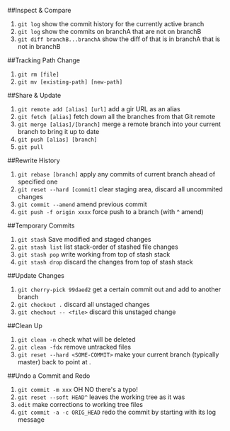 ##Inspect & Compare
1. `git log` show the commit history for the currently active branch
2. `git log` show the commits on branchA that are not on branchB
3. `git diff branchB...branchA` show the diff of that is in branchA that is not in branchB


##Tracking Path Change
1. `git rm [file]`
2. `git mv [existing-path] [new-path]`


##Share & Update
1. `git remote add [alias] [url]` add a gir URL as an alias
2. `git fetch [alias]` fetch down all the branches from that Git remote
2. `git merge [alias]/[branch]` merge a remote branch into your current branch to bring it up to date
4. `git push [alias] [branch]`
5. `git pull`

##Rewrite History
1. `git rebase [branch]` apply any commits of current branch ahead of specified one
2. `git reset --hard [commit]` clear staging area, discard all uncommited changes
3. `git commit --amend` amend previous commit
4. `git push -f origin xxxx` force push to a branch (with ^ amend)

##Temporary Commits
1. `git stash` Save modified and staged changes
2. `git stash list` list stack-order of stashed file changes
3. `git stash pop` write working from top of stash stack
4. `git stash drop` discard the changes from top of stash stack


##Update Changes
1. `git cherry-pick 99daed2` get a certain commit out and add to another branch
2. `git checkout .` discard all unstaged changes
3. `git chechout -- <file>` discard this unstaged change

##Clean Up
1. `git clean -n` check what will be deleted
2. `git clean -fdx` remove untracked files
3. `git reset --hard <SOME-COMMIT>` make your current branch (typically master) back to point at <SOME-COMMIT> .

##Undo a Commit and Redo
1. `git commit -m xxx` OH NO there's a typo!
2. `git reset --soft HEAD^` leaves the working tree as it was 
3. `edit` make corrections to working tree files
4. `git commit -a -c ORIG_HEAD` redo the commit by starting with its log message